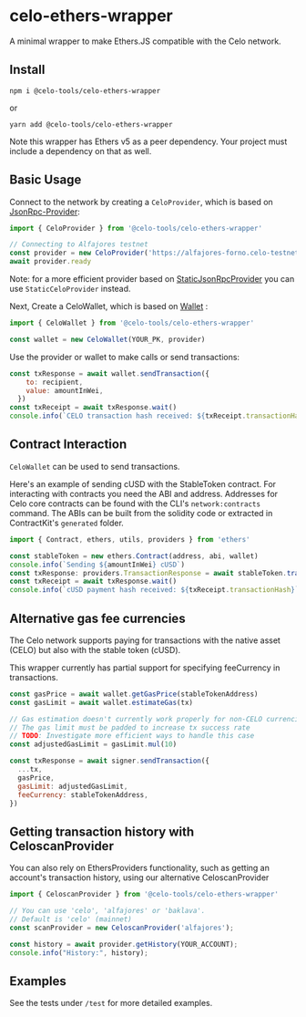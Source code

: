 # celo-ethers-wrapper

A minimal wrapper to make Ethers.JS compatible with the Celo network.

## Install

`npm i @celo-tools/celo-ethers-wrapper`

or

`yarn add @celo-tools/celo-ethers-wrapper`

Note this wrapper has Ethers v5 as a peer dependency. Your project must include a dependency on that as well.

## Basic Usage

Connect to the network by creating a `CeloProvider`, which is based on [JsonRpc-Provider](https://docs.ethers.io/v5/api/providers/jsonrpc-provider/):

```js
import { CeloProvider } from '@celo-tools/celo-ethers-wrapper'

// Connecting to Alfajores testnet
const provider = new CeloProvider('https://alfajores-forno.celo-testnet.org')
await provider.ready
```

Note: for a more efficient provider based on [StaticJsonRpcProvider](https://docs.ethers.io/v5/api/providers/jsonrpc-provider/#StaticJsonRpcProvider) you can use `StaticCeloProvider` instead.

Next, Create a CeloWallet, which is based on [Wallet](https://docs.ethers.io/v5/api/signer/#Wallet) :

```js
import { CeloWallet } from '@celo-tools/celo-ethers-wrapper'

const wallet = new CeloWallet(YOUR_PK, provider)
```

Use the provider or wallet to make calls or send transactions:

```js
const txResponse = await wallet.sendTransaction({
    to: recipient,
    value: amountInWei,
  })
const txReceipt = await txResponse.wait()
console.info(`CELO transaction hash received: ${txReceipt.transactionHash}`)
```

## Contract Interaction

`CeloWallet` can be used to send transactions.

Here's an example of sending cUSD with the StableToken contract. For interacting with contracts you need the ABI and address. Addresses for Celo core contracts can be found with the CLI's `network:contracts` command. The ABIs can be built from the solidity code or extracted in ContractKit's `generated` folder.

```js
import { Contract, ethers, utils, providers } from 'ethers'

const stableToken = new ethers.Contract(address, abi, wallet)
console.info(`Sending ${amountInWei} cUSD`)
const txResponse: providers.TransactionResponse = await stableToken.transferWithComment(recipient, amountInWei, comment)
const txReceipt = await txResponse.wait()
console.info(`cUSD payment hash received: ${txReceipt.transactionHash}`)
```

## Alternative gas fee currencies

The Celo network supports paying for transactions with the native asset (CELO) but also with the stable token (cUSD).

This wrapper currently has partial support for specifying feeCurrency in transactions.

```js
const gasPrice = await wallet.getGasPrice(stableTokenAddress)
const gasLimit = await wallet.estimateGas(tx)

// Gas estimation doesn't currently work properly for non-CELO currencies
// The gas limit must be padded to increase tx success rate
// TODO: Investigate more efficient ways to handle this case
const adjustedGasLimit = gasLimit.mul(10)

const txResponse = await signer.sendTransaction({
  ...tx,
  gasPrice,
  gasLimit: adjustedGasLimit,
  feeCurrency: stableTokenAddress,
})
```

## Getting transaction history with CeloscanProvider

You can also rely on EthersProviders functionality, such as getting an account's transaction history, using our alternative CeloscanProvider

```js
import { CeloscanProvider } from '@celo-tools/celo-ethers-wrapper'

// You can use 'celo', 'alfajores' or 'baklava'.
// Default is 'celo' (mainnet)
const scanProvider = new CeloscanProvider('alfajores');

const history = await provider.getHistory(YOUR_ACCOUNT);
console.info("History:", history);
```

## Examples

See the tests under `/test` for more detailed examples.
